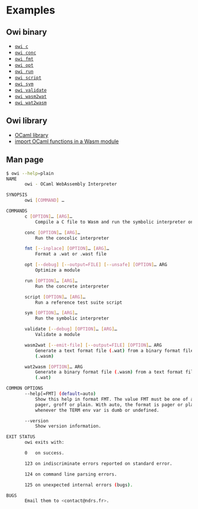 # Examples

## Owi binary

- [`owi c`]
- [`owi conc`]
- [`owi fmt`]
- [`owi opt`]
- [`owi run`]
- [`owi script`]
- [`owi sym`]
- [`owi validate`]
- [`owi wasm2wat`]
- [`owi wat2wasm`]

## Owi library

- [OCaml library]
- [import OCaml functions in a Wasm module]

## Man page

```sh
$ owi --help=plain
NAME
       owi - OCaml WebAssembly Interpreter

SYNOPSIS
       owi [COMMAND] …

COMMANDS
       c [OPTION]… [ARG]…
           Compile a C file to Wasm and run the symbolic interpreter on it

       conc [OPTION]… [ARG]…
           Run the concolic interpreter

       fmt [--inplace] [OPTION]… [ARG]…
           Format a .wat or .wast file

       opt [--debug] [--output=FILE] [--unsafe] [OPTION]… ARG
           Optimize a module

       run [OPTION]… [ARG]…
           Run the concrete interpreter

       script [OPTION]… [ARG]…
           Run a reference test suite script

       sym [OPTION]… [ARG]…
           Run the symbolic interpreter

       validate [--debug] [OPTION]… [ARG]…
           Validate a module

       wasm2wat [--emit-file] [--output=FILE] [OPTION]… ARG
           Generate a text format file (.wat) from a binary format file
           (.wasm)

       wat2wasm [OPTION]… ARG
           Generate a binary format file (.wasm) from a text format file
           (.wat)

COMMON OPTIONS
       --help[=FMT] (default=auto)
           Show this help in format FMT. The value FMT must be one of auto,
           pager, groff or plain. With auto, the format is pager or plain
           whenever the TERM env var is dumb or undefined.

       --version
           Show version information.

EXIT STATUS
       owi exits with:

       0   on success.

       123 on indiscriminate errors reported on standard error.

       124 on command line parsing errors.

       125 on unexpected internal errors (bugs).

BUGS
       Email them to <contact@ndrs.fr>.

```

[`owi c`]: ./c
[`owi conc`]: ./conc
[`owi fmt`]: ./fmt
[`owi opt`]: ./opt
[`owi run`]: ./run
[`owi script`]: ./script
[`owi sym`]: ./sym
[`owi validate`]: ./validate
[`owi wasm2wat`]: ./wasm2wat
[`owi wat2wasm`]: ./wat2wasm
[import OCaml functions in a Wasm module]: ./define_host_function
[OCaml library]: ./lib
